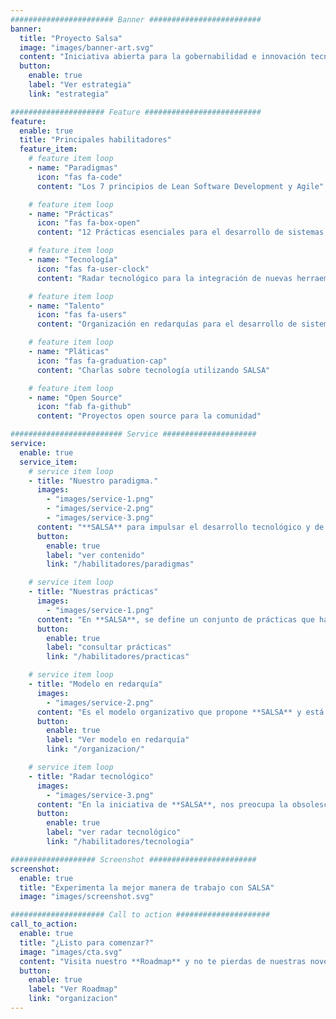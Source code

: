 ```yaml
---
####################### Banner #########################
banner:
  title: "Proyecto Salsa"
  image: "images/banner-art.svg"
  content: "Iniciativa abierta para la gobernabilidad e innovación tecnológica en gobierno"
  button:
    enable: true
    label: "Ver estrategia"
    link: "estrategia"

##################### Feature ##########################
feature:
  enable: true
  title: "Principales habilitadores"
  feature_item:
    # feature item loop
    - name: "Paradigmas"
      icon: "fas fa-code"
      content: "Los 7 principios de Lean Software Development y Agile"

    # feature item loop
    - name: "Prácticas"
      icon: "fas fa-box-open"
      content: "12 Prácticas esenciales para el desarrollo de sistemas de software"

    # feature item loop
    - name: "Tecnología"
      icon: "fas fa-user-clock"
      content: "Radar tecnológico para la integración de nuevas herraemientas"

    # feature item loop
    - name: "Talento"
      icon: "fas fa-users"
      content: "Organización en redarquías para el desarrollo de sistemas de software"

    # feature item loop
    - name: "Pláticas"
      icon: "fas fa-graduation-cap"
      content: "Charlas sobre tecnología utilizando SALSA"

    # feature item loop
    - name: "Open Source"
      icon: "fab fa-github"
      content: "Proyectos open source para la comunidad"

######################### Service #####################
service:
  enable: true
  service_item:
    # service item loop
    - title: "Nuestro paradigma."
      images:
        - "images/service-1.png"
        - "images/service-2.png"
        - "images/service-3.png"
      content: "**SALSA** para impulsar el desarrollo tecnológico y de innovación al interior del **CONACYT**, se basa en principios de **Lean Manufacturing**, a partir del cual se desprende **Lean software development** y **Lean Architecture**, principios importantes que dirigen todas las actividades que se realizan para la producción de valor al interior del **CONACYT** y los cuales son parte del corazón de **SALSA**."
      button:
        enable: true
        label: "ver contenido"
        link: "/habilitadores/paradigmas"

    # service item loop
    - title: "Nuestras prácticas"
      images:
        - "images/service-1.png"
      content: "En **SALSA**, se define un conjunto de prácticas que habilitan el desarrollo de sistemas de software para mejorar los niveles de competencia, desempeño y medir el progreso. Para la descripción de prácticas, se toman cuatro grandes marcos de trabajo: **Esscence 1.2**, **CMMI 2.0**, **Lean** y **Agile**, y **Scrumban**. El kernel para la descripción de prácticas proveniente del _Software Engineering Method and Theory_ (SEMAT), el cual nos proporciona un lenguaje común para todos los colaboradores."
      button:
        enable: true
        label: "consultar prácticas"
        link: "/habilitadores/practicas"

    # service item loop
    - title: "Modelo en redarquía"
      images:
        - "images/service-2.png"
      content: "Es el modelo organizativo que propone **SALSA** y está basado en las interacciones que múltiples personas mantienen entre sí cuando comparten su talento y su conocimiento a través de servicios de forma abierta y transparente, en relaciones de igual a igual con la finalidad de resolver los diversos asuntos que surgen al interior de una organización"
      button:
        enable: true
        label: "Ver modelo en redarquía"
        link: "/organizacion/"

    # service item loop
    - title: "Radar tecnológico"
      images:
        - "images/service-3.png"
      content: "En la iniciativa de **SALSA**, nos preocupa la obsolescencia tecnológica y caer en un _status quo_ que no sea favorable para el desarrollo de un ecosistema innovador. Por tal motivo, hemos desarrollado un mecanismo que nos permita monitorear, evaluar y actualizar nuestra tecnología, impulsando la incorporación de nuevas y el fortalecimiento de las actuales."
      button:
        enable: true
        label: "ver radar tecnológico"
        link: "/habilitadores/tecnologia"

################### Screenshot ########################
screenshot:
  enable: true
  title: "Experimenta la mejor manera de trabajo con SALSA"
  image: "images/screenshot.svg"

##################### Call to action #####################
call_to_action:
  enable: true
  title: "¿Listo para comenzar?"
  image: "images/cta.svg"
  content: "Visita nuestro **Roadmap** y no te pierdas de nuestras novedades"
  button:
    enable: true
    label: "Ver Roadmap"
    link: "organizacion"
---
```

